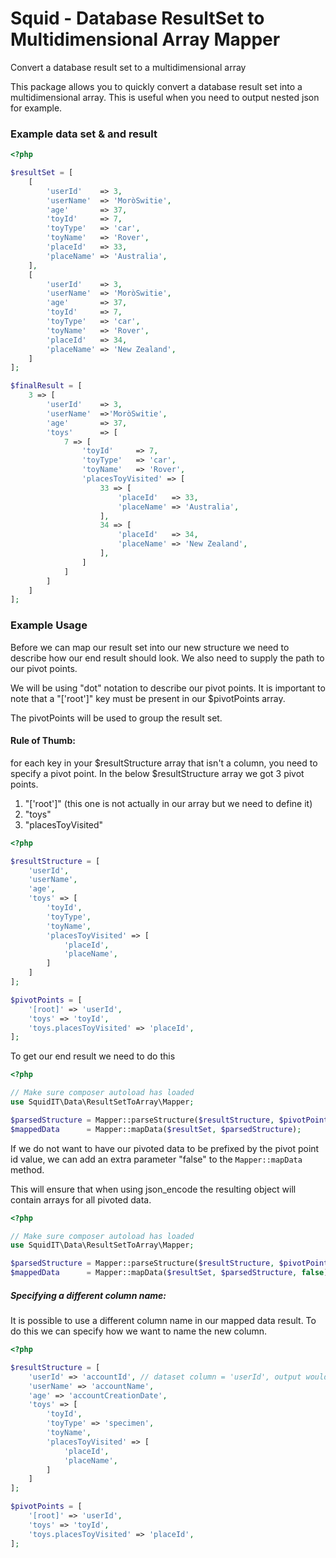 # Squid - Database ResultSet to Multidimensional Array Mapper
Convert a database result set to a multidimensional array

This package allows you to quickly convert a database result set into a multidimensional array.
This is useful when you need to output nested json for example.

### Example data set & and result
```php
<?php

$resultSet = [
    [
        'userId'    => 3,
        'userName'  => 'MoròSwitie',
        'age'       => 37,
        'toyId'     => 7,
        'toyType'   => 'car',
        'toyName'   => 'Rover',
        'placeId'   => 33,
        'placeName' => 'Australia',
    ],
    [
        'userId'    => 3,
        'userName'  => 'MoròSwitie',
        'age'       => 37,
        'toyId'     => 7,
        'toyType'   => 'car',
        'toyName'   => 'Rover',
        'placeId'   => 34,
        'placeName' => 'New Zealand',
    ]
];

$finalResult = [
    3 => [
        'userId'    => 3,
        'userName'  =>'MoròSwitie',
        'age'       => 37,
        'toys'      => [
            7 => [
                'toyId'     => 7,
                'toyType'   => 'car',
                'toyName'   => 'Rover',
                'placesToyVisited' => [
                    33 => [
                        'placeId'   => 33,
                        'placeName' => 'Australia',
                    ],
                    34 => [
                        'placeId'   => 34,
                        'placeName' => 'New Zealand',
                    ],
                ]
            ]
        ]
    ]
];
```

### Example Usage
Before we can map our result set into our new structure we need to describe how our end result should look.
We also need to supply the path to our pivot points.

We will be using "dot" notation to describe our pivot points. It is important to note that a "['root']" key must
be present in our $pivotPoints array.

The pivotPoints will be used to group the result set.
#### Rule of Thumb:
for each key in your $resultStructure array that isn't a column, you need to specify a pivot point.
In the below $resultStructure array we got 3 pivot points.
1. "['root']" (this one is not actually in our array but we need to define it)
2. "toys"
3. "placesToyVisited"

```php
<?php

$resultStructure = [
	'userId',
	'userName',
	'age',
	'toys' => [
		'toyId',
		'toyType',
		'toyName',
		'placesToyVisited' => [
			'placeId',
			'placeName',
		]
	]
];

$pivotPoints = [
	'[root]' => 'userId',
	'toys' => 'toyId',
	'toys.placesToyVisited' => 'placeId',
];
```

To get our end result we need to do this
```php
<?php

// Make sure composer autoload has loaded
use SquidIT\Data\ResultSetToArray\Mapper;

$parsedStructure = Mapper::parseStructure($resultStructure, $pivotPoints);
$mappedData      = Mapper::mapData($resultSet, $parsedStructure);
```

If we do not want to have our pivoted data to be prefixed by the pivot point id value, we can add an extra parameter
"false" to the `Mapper::mapData` method.

This will ensure that when using json_encode the resulting object will contain arrays for all pivoted data.
```php
<?php

// Make sure composer autoload has loaded
use SquidIT\Data\ResultSetToArray\Mapper;

$parsedStructure = Mapper::parseStructure($resultStructure, $pivotPoints);
$mappedData      = Mapper::mapData($resultSet, $parsedStructure, false);
```

##### Specifying a different column name:
It is possible to use a different column name in our mapped data result. To do this we can specify how we want to name
the new column.

```php
<?php

$resultStructure = [
	'userId' => 'accountId', // dataset column = 'userId', output would be 'accountId'
	'userName' => 'accountName',
	'age' => 'accountCreationDate',
	'toys' => [
		'toyId',
		'toyType' => 'specimen',
		'toyName',
		'placesToyVisited' => [
			'placeId',
			'placeName',
		]
	]
];

$pivotPoints = [
	'[root]' => 'userId',
	'toys' => 'toyId',
	'toys.placesToyVisited' => 'placeId',
];
```
